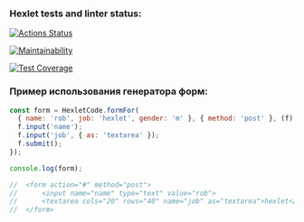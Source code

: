 ### Hexlet tests and linter status:
[![Actions Status](https://github.com/stupidkubik/typescript-project-81/actions/workflows/hexlet-check.yml/badge.svg)](https://github.com/stupidkubik/typescript-project-81/actions)

[![Maintainability](https://api.codeclimate.com/v1/badges/83694d4fc65e1ab46f1b/maintainability)](https://codeclimate.com/github/stupidkubik/typescript-project-81/maintainability)

[![Test Coverage](https://api.codeclimate.com/v1/badges/83694d4fc65e1ab46f1b/test_coverage)](https://codeclimate.com/github/stupidkubik/typescript-project-81/test_coverage)

### Пример использования генератора форм:

```javascript
const form = HexletCode.formFor(
  { name: 'rob', job: 'hexlet', gender: 'm' }, { method: 'post' }, (f) => {
  f.input('name');
  f.input('job', { as: 'textarea' });
  f.submit();
});

console.log(form);

//  <form action="#" method="post">
//      <input name="name" type="text" value="rob">
//      <textarea cols="20" rows="40" name="job" as="textarea">hexlet</textarea>
//  </form>
```